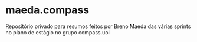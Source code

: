 # maeda.compass
Repositório privado para resumos feitos por Breno Maeda das várias sprints no plano de estágio no grupo compass.uol
